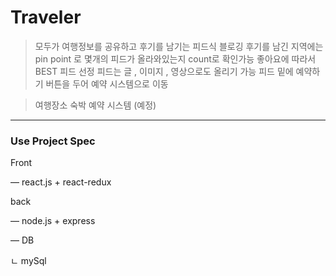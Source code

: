 # Traveler

> 모두가 여행정보를 공유하고 후기를 남기는 피드식 블로깅
  > 후기를 남긴 지역에는 pin point 로 몇개의 피드가 올라와있는지 count로 확인가능
  > 좋아요에 따라서 BEST 피드 선정 
  > 피드는 글 , 이미지 , 영상으로도 올리기 가능
  > 피드 밑에 예약하기 버튼을 두어 예약 시스템으로 이동

> 여행장소 숙박 예약 시스템 (예정)


---

### Use Project Spec

Front

— react.js + react-redux

back

— node.js + express

— DB 

ㄴ mySql
